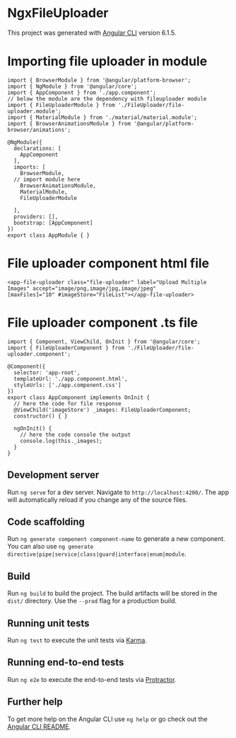 # NgxFileUploader

This project was generated with [Angular CLI](https://github.com/angular/angular-cli) version 6.1.5.

# Importing file uploader in module 

```
import { BrowserModule } from '@angular/platform-browser';
import { NgModule } from '@angular/core';
import { AppComponent } from './app.component';
// below the module are the dependency with fileuploader module
import { FileUploaderModule } from './FileUploader/file-uploader.module';
import { MaterialModule } from './material/material.module';
import { BrowserAnimationsModule } from '@angular/platform-browser/animations';

@NgModule({
  declarations: [
    AppComponent
  ],
  imports: [
    BrowserModule,
  // import module here
    BrowserAnimationsModule,
    MaterialModule,
    FileUploaderModule

  ],
  providers: [],
  bootstrap: [AppComponent]
})
export class AppModule { }
```

# File uploader component html file
    <app-file-uploader class="file-uploader" label="Upload Multiple Images" accept="image/png,image/jpg,image/jpeg"
    [maxFiles]="10" #imageStore="FileList"></app-file-uploader>    

# File uploader component .ts file

```
import { Component, ViewChild, OnInit } from '@angular/core';
import { FileUploaderComponent } from './FileUploader/file-uploader.component';

@Component({
  selector: 'app-root',
  templateUrl: './app.component.html',
  styleUrls: ['./app.component.css']
})
export class AppComponent implements OnInit {
  // here the code for file response
  @ViewChild('imageStore') _images: FileUploaderComponent;
  constructor() { }

  ngOnInit() {
    // here the code console the output
    console.log(this._images);
  }
}
```



## Development server

Run `ng serve` for a dev server. Navigate to `http://localhost:4200/`. The app will automatically reload if you change any of the source files.

## Code scaffolding

Run `ng generate component component-name` to generate a new component. You can also use `ng generate directive|pipe|service|class|guard|interface|enum|module`.

## Build

Run `ng build` to build the project. The build artifacts will be stored in the `dist/` directory. Use the `--prod` flag for a production build.

## Running unit tests

Run `ng test` to execute the unit tests via [Karma](https://karma-runner.github.io).

## Running end-to-end tests

Run `ng e2e` to execute the end-to-end tests via [Protractor](http://www.protractortest.org/).

## Further help

To get more help on the Angular CLI use `ng help` or go check out the [Angular CLI README](https://github.com/angular/angular-cli/blob/master/README.md).
